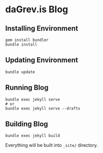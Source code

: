 # daGrev.is Blog

## Installing Environment

~~~
gem install bundler
bundle install
~~~

## Updating Environment

~~~
bundle update
~~~

## Running Blog

~~~
bundle exec jekyll serve
# or
bundle exec jekyll serve --drafts
~~~

## Building Blog

~~~
bundle exec jekyll build
~~~

Everything will be built into `_site/` directory.
